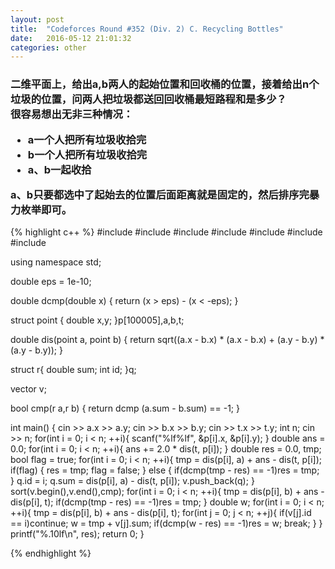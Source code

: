 ```yaml
---
layout: post
title:  "Codeforces Round #352 (Div. 2) C. Recycling Bottles"
date:   2016-05-12 21:01:32
categories: other
---
```

<script type="text/javascript" src="http://cdn.mathjax.org/mathjax/latest/MathJax.js?config=default"></script>

<h3>二维平面上，给出a,b两人的起始位置和回收桶的位置，接着给出n个垃圾的位置，问两人把垃圾都送回回收桶最短路程和是多少？<br/>
很容易想出无非三种情况：<br/>
<ul>
	<li>
		a一个人把所有垃圾收拾完
	</li>
	<li>	
		b一个人把所有垃圾收拾完
	</li>
	<li>
		a、b一起收拾
	</li>
</ul>
a、b只要都选中了起始去的位置后面距离就是固定的，然后排序完暴力枚举即可。
</h3>

{% highlight c++ %}
#include <iostream>
#include <cstdio>
#include <cstring>
#include <set>
#include <cmath>
#include <vector>
#include <algorithm>

using namespace std;

double eps = 1e-10;

double dcmp(double x)
{
    return (x > eps) - (x < -eps);
}

struct point
{
    double x,y;
}p[100005],a,b,t;

double dis(point a, point b)
{
    return sqrt((a.x - b.x) * (a.x - b.x) + (a.y - b.y) * (a.y - b.y));
}

struct r{
    double sum;
    int id;
}q;

vector <r> v;

bool cmp(r a,r b)
{
    return dcmp (a.sum - b.sum) == -1;
}

int main()
{
    cin >> a.x >> a.y;
    cin >> b.x >> b.y;
    cin >> t.x >> t.y;
    int n;
    cin >> n;
    for(int i = 0; i < n; ++i){
        scanf("%lf%lf", &p[i].x, &p[i].y);
    }
    double ans = 0.0;
    for(int i = 0; i < n; ++i){
        ans += 2.0 * dis(t, p[i]);
    }
    double res = 0.0, tmp;
    bool flag = true;
    for(int i = 0; i < n; ++i){
        tmp = dis(p[i], a) + ans - dis(t, p[i]);
        if(flag) {
            res = tmp;
            flag = false;
        }
        else {
            if(dcmp(tmp - res) == -1)res = tmp;
        }
        q.id = i;
        q.sum = dis(p[i], a) - dis(t, p[i]);
        v.push_back(q);
    }
    sort(v.begin(),v.end(),cmp);
    for(int i = 0; i < n; ++i){
        tmp = dis(p[i], b) + ans - dis(p[i], t);
        if(dcmp(tmp - res) == -1)res = tmp;
    }
    double w;
    for(int i = 0; i < n; ++i){
        tmp = dis(p[i], b) + ans - dis(p[i], t);
        for(int j = 0; j < n; ++j){
            if(v[j].id == i)continue;
            w = tmp + v[j].sum;
            if(dcmp(w - res) == -1)res = w;
            break;
        }
    }
    printf("%.10lf\n", res);
    return 0;
}

{% endhighlight %}

